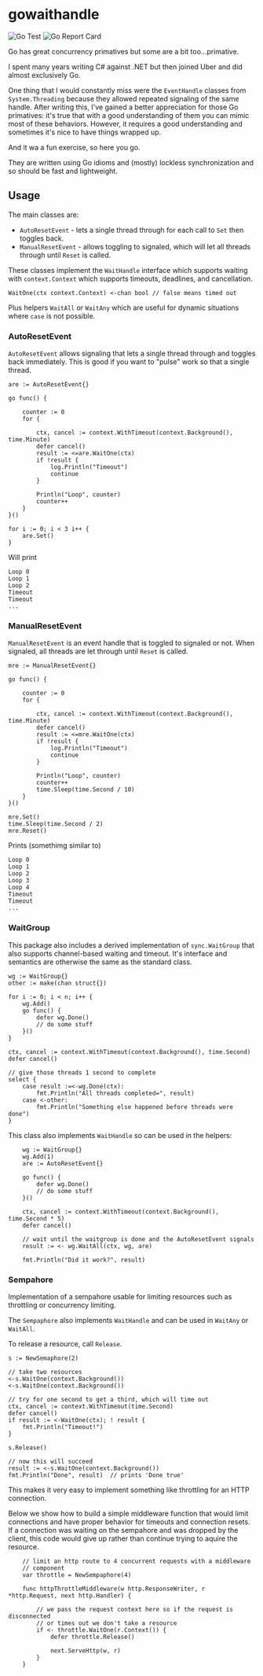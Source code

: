 # gowaithandle

![Go Test](https://github.com/shawnburke/gowaithandle/actions/workflows/go.yml/badge.svg)  ![Go Report Card](https://goreportcard.com/badge/github.com/shawnburke/gowaithandle)

Go has great concurrency primatives but some are a bit too...primative.

I spent many years writing C# against .NET but then joined Uber and did almost exclusively Go.

One thing that I would constantly miss were the `EventHandle` classes from `System.Threading` because they allowed repeated signaling of the same handle. After writing this, I've gained a better appreciation for those Go primatives: it's true that with a good understanding of them you can mimic most of these behaviors. However, it requires a good understanding and sometimes it's nice to have things wrapped up.

And it wa a fun exercise, so here you go.

They are written using Go idioms and (mostly) lockless synchronization and so should be fast and lightweight.

## Usage

The main classes are:

* `AutoResetEvent` - lets a single thread through for each call to `Set` then toggles back.
* `ManualResetEvent` - allows toggling to signaled, which will let all threads through until `Reset` is called.

These classes implement the `WaitHandle` interface which supports waiting with `context.Context` which supports timeouts, deadlines, and cancellation.

```
WaitOne(ctx context.Context) <-chan bool // false means timed out
```

Plus helpers `WaitAll` or `WaitAny` which are useful for dynamic situations where `case` is not possible.

### AutoResetEvent

`AutoResetEvent` allows signaling that lets a single thread through and toggles back immediately.  This is good if you want to "pulse" work so that a single thread.


```
are := AutoResetEvent{}

go func() {

    counter := 0
    for {

        ctx, cancel := context.WithTimeout(context.Background(), time.Minute)
        defer cancel()
        result := <=are.WaitOne(ctx)
        if !result {
            log.Println("Timeout")
            continue
        }

        Println("Loop", counter)
        counter++
    }
}()

for i := 0; i < 3 i++ {
    are.Set()
}

```

Will print

```
Loop 0
Loop 1
Loop 2
Timeout
Timeout
...
```

### ManualResetEvent

`ManualResetEvent` is an event handle that is toggled to signaled or not. When signaled, all threads are let through until `Reset` is called.

```
mre := ManualResetEvent{}

go func() {

    counter := 0
    for {

        ctx, cancel := context.WithTimeout(context.Background(), time.Minute)
        defer cancel()
        result := <=mre.WaitOne(ctx)
        if !result {
            log.Println("Timeout")
            continue
        }

        Println("Loop", counter)
        counter++
        time.Sleep(time.Second / 10)
    }
}()

mre.Set()
time.Sleep(time.Second / 2)
mre.Reset()

```

Prints (somethimg similar to)

```
Loop 0
Loop 1
Loop 2
Loop 3
Loop 4
Timeout
Timeout
...
```

### WaitGroup

This package also includes a derived implementation of `sync.WaitGroup` that also supports channel-based waiting and timeout.  It's interface and semantics are otherwise the same as the standard class.


```
wg := WaitGroup{}
other := make(chan struct{})

for i := 0; i < n; i++ {
    wg.Add()
    go func() {
        defer wg.Done()
        // do some stuff
    }()
}

ctx, cancel := context.WithTimeout(context.Background(), time.Second)
defer cancel()

// give those threads 1 second to complete
select {
    case result :=<-wg.Done(ctx):
        fmt.Println("All threads completed=", result)
    case <-other:
        fmt.Println("Something else happened before threads were done")
}

```

This class also implements `WaitHandle` so can be used in the helpers:

```
    wg := WaitGroup{}
    wg.Add(1)
    are := AutoResetEvent{}

    go func() {
        defer wg.Done()
        // do some stuff
    }()

    ctx, cancel := context.WithTimeout(context.Background(), time.Second * 5)
    defer cancel()

    // wait until the waitgroup is done and the AutoResetEvent signals
    result := <- wg.WaitAll(ctx, wg, are)

    fmt.Println("Did it work?", result)
```

### Sempahore

Implementation of a sempahore usable for limiting resources such as throttling or concurrency limiting.

The `Sempaphore` also implements `WaitHandle` and can be used in `WaitAny` or `WaitAll`.

To release a resource, call `Release`.

```
s := NewSemaphore(2)

// take two resources
<-s.WaitOne(context.Background())
<-s.WaitOne(context.Background())

// try for one second to get a third, which will time out
ctx, cancel := context.WithTimeout(time.Second)
defer cancel()
if result := <-WaitOne(ctx); ! result {
    fmt.Println("Timeout!")
}

s.Release()

// now this will succeed
result := <-s.WaitOne(context.Background())
fmt.Println("Done", result)  // prints 'Done true'

```

This makes it very easy to implement something like throttling for an HTTP connection.

Below we show how to build a simple middleware function that would limit connections and
have proper behavior for timeouts and connection resets. If a connection was waiting on the sempahore and was dropped by the client, this code would give up rather than continue trying to aquire the resource.

```
    // limit an http route to 4 concurrent requests with a middleware
    // component
    var throttle = NewSempaphore(4)

    func httpThrottleMiddleware(w http.ResponseWriter, r *http.Request, next http.Handler) {
        
        // we pass the request context here so if the request is disconnected
        // or times out we don't take a resource
        if <- throttle.WaitOne(r.Context()) {
            defer throttle.Release()
            
            next.ServeHttp(w, r)
        }
    }
```